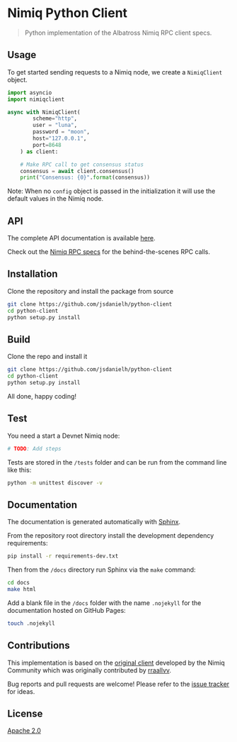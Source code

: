 # Nimiq Python Client

> Python implementation of the Albatross Nimiq RPC client specs.

## Usage

To get started sending requests to a Nimiq node, we create a `NimiqClient`
object.

```python
import asyncio
import nimiqclient

async with NimiqClient(
        scheme="http",
        user = "luna",
        password = "moon",
        host="127.0.0.1",
        port=8648
    ) as client:

    # Make RPC call to get consensus status
    consensus = await client.consensus()
    print("Consensus: {0}".format(consensus))
```

Note: When no `config` object is passed in the initialization it will use the
default values in the Nimiq node.

## API

The complete API documentation is available [here](https://jsdanielh.github.io/python-client/).

Check out the [Nimiq RPC specs](https://github.com/nimiq/core-rs-albatross/tree/albatross/rpc-server/src/dispatchers)
for the behind-the-scenes RPC calls.

## Installation

Clone the repository and install the package from source

```sh
git clone https://github.com/jsdanielh/python-client
cd python-client
python setup.py install
```

## Build

Clone the repo and install it

```sh
git clone https://github.com/jsdanielh/python-client
cd python-client
python setup.py install
```

All done, happy coding!

## Test

You need a start a Devnet Nimiq node:

```sh
# TODO: Add steps
```

Tests are stored in the `/tests` folder and can be run from the command line
like this:

```sh
python -m unittest discover -v
```

## Documentation

The documentation is generated automatically with [Sphinx](https://www.sphinx-doc.org).

From the repository root directory install the development dependency
requirements:

```sh
pip install -r requirements-dev.txt
```

Then from the `/docs` directory run Sphinx via the `make` command:

```sh
cd docs
make html
```

Add a blank file in the `/docs` folder with the name `.nojekyll` for the
documentation hosted on GitHub Pages:

```sh
touch .nojekyll
```

## Contributions

This implementation is based on the [original client](https://nimiq-community.github.io/python-client/)
developed by the Nimiq Community which was originally contributed by [rraallvv](https://github.com/rraallvv/).

Bug reports and pull requests are welcome! Please refer to the [issue tracker](https://github.com/jsdanielh/python-client/issues)
for ideas.

## License

[Apache 2.0](LICENSE.md)
